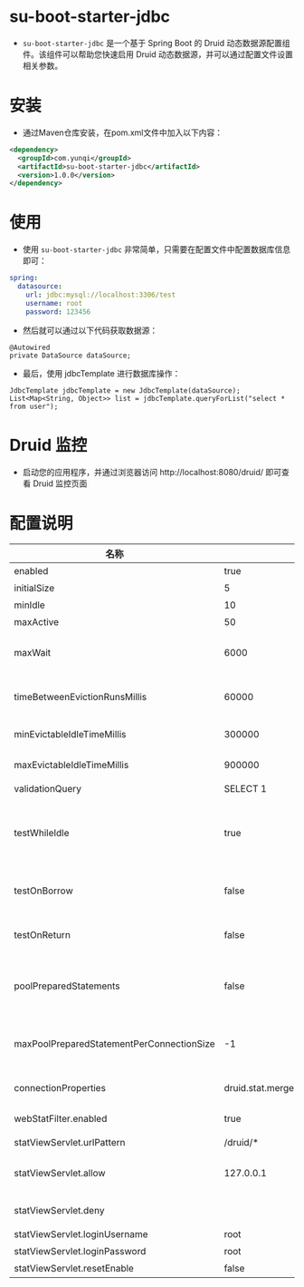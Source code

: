 # su-boot-starter-jdbc

- `su-boot-starter-jdbc` 是一个基于 Spring Boot 的 Druid 动态数据源配置组件。该组件可以帮助您快速启用 Druid 动态数据源，并可以通过配置文件设置相关参数。

# 安装
- 通过Maven仓库安装，在pom.xml文件中加入以下内容：

```xml
<dependency>
  <groupId>com.yunqi</groupId>
  <artifactId>su-boot-starter-jdbc</artifactId>
  <version>1.0.0</version>
</dependency>
```

# 使用

- 使用 `su-boot-starter-jdbc` 非常简单，只需要在配置文件中配置数据库信息即可：

```yml
spring:
  datasource:
    url: jdbc:mysql://localhost:3306/test
    username: root
    password: 123456
```

- 然后就可以通过以下代码获取数据源：

```
@Autowired
private DataSource dataSource;
```

- 最后，使用 jdbcTemplate 进行数据库操作：

```
JdbcTemplate jdbcTemplate = new JdbcTemplate(dataSource);
List<Map<String, Object>> list = jdbcTemplate.queryForList("select * from user");
```

#  Druid 监控

- 启动您的应用程序，并通过浏览器访问 http://localhost:8080/druid/ 即可查看 Druid 监控页面


# 配置说明

| 名称 | 默认值              | 备注 |
| --- |------------------| --- |
| enabled | true             | 是否开启组件 |
| initialSize | 5 | 初始化时建立物理连接的个数 |
| minIdle | 10| 最小连接池数量 |
| maxActive | 50 | 最大连接池数量 |
| maxWait | 6000 | 获取连接时最大等待时间，单位毫秒。配置了maxWait之后，缺省启用公平锁，并发效率会有所下降 |
| timeBetweenEvictionRunsMillis | 60000 | 配置间隔多久才进行一次检测，检测需要关闭的空闲连接，单位是毫秒 |
| minEvictableIdleTimeMillis| 300000 | 配置一个连接在池中最小生存的时间，单位是毫秒 |
| maxEvictableIdleTimeMillis | 900000 | 配置一个连接在池中最大生存的时间，单位是毫秒 |
| validationQuery | SELECT 1 | 用来检测连接是否有效的sql |
| testWhileIdle | true | 申请连接的时候检测，如果空闲时间大于timeBetweenEvictionRunsMillis，执行validationQuery检测连接是否有效 |
| testOnBorrow | false| 申请连接时执行validationQuery检测连接是否有效，做了这个配置会降低性能 |
| testOnReturn | false | 归还连接时执行validationQuery检测连接是否有效，做了这个配置会降低性能 |
| poolPreparedStatements | false | 是否缓存preparedStatement，也就是PSCache。PSCache对支持游标的数据库性能提升巨大，比如说oracle。在mysql下建议关闭 |
| maxPoolPreparedStatementPerConnectionSize | -1 | 要启用PSCache，必须配置大于0，当大于0时，poolPreparedStatements自动触发修改为true |
| connectionProperties | druid.stat.mergeSql=true;druid.stat.slowSqlMillis=2000 | 通过connectProperties属性来打开mergeSql功能；慢SQL记录 |
| webStatFilter.enabled | true | 是否开启 Druid Web 网络统计及健康 |
| statViewServlet.urlPattern | /druid/* | Druid 的管理界面的访问路径 |
| statViewServlet.allow| 127.0.0.1 | IP白名单 (没有配置或者为空，则允许所有访问) 127.0.0.1 只允许本机访问  |
| statViewServlet.deny| | IP黑名单 (存在共同时，deny优先于allow) |
| statViewServlet.loginUsername | root | 设置控制台登录的用户名 |
| statViewServlet.loginPassword| root | 设置控制台登录的密码 |
| statViewServlet.resetEnable| false| 是否能够重置数据 |